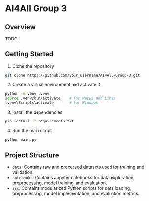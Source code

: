 # AI4All Group 3

## Overview
TODO

## Getting Started
1. Clone the repository
```bash
git clone https://github.com/your_username/AI4All-Group-3.git
```
2. Create a virtual environment and activate it
```bash
python -m venv .venv
source .venv/bin/activate    # for MacOS and Linux
.venv\Scripts\activate       # for Windows

```
3. Install the dependencies
```bash
pip install -r requirements.txt
```
4. Run the main script
```bash
python main.py
```

## Project Structure
- `data`: Contains raw and processed datasets used for training and validation.
- `notebooks`: Contains Jupyter notebooks for data exploration, preprocessing, model training, and evaluation.
- `src`: Contains modularized Python scripts for data loading, preprocessing, model implementation, and evaluation metrics.

